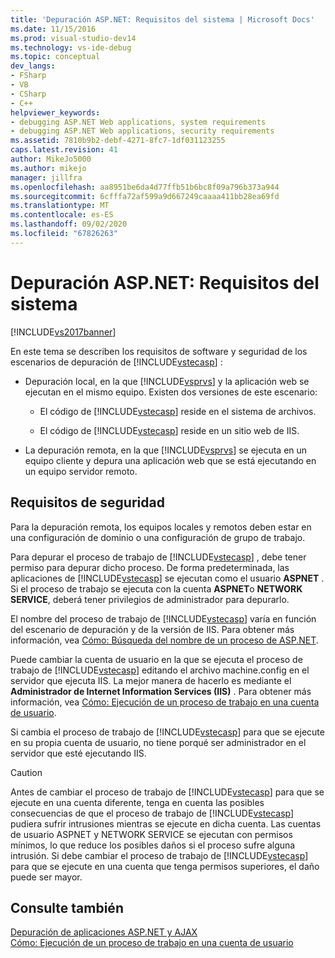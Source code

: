 ```yaml
---
title: 'Depuración ASP.NET: Requisitos del sistema | Microsoft Docs'
ms.date: 11/15/2016
ms.prod: visual-studio-dev14
ms.technology: vs-ide-debug
ms.topic: conceptual
dev_langs:
- FSharp
- VB
- CSharp
- C++
helpviewer_keywords:
- debugging ASP.NET Web applications, system requirements
- debugging ASP.NET Web applications, security requirements
ms.assetid: 7810b9b2-debf-4271-8fc7-1df031123255
caps.latest.revision: 41
author: MikeJo5000
ms.author: mikejo
manager: jillfra
ms.openlocfilehash: aa8951be6da4d77ffb51b6bc8f09a796b373a944
ms.sourcegitcommit: 6cfffa72af599a9d667249caaaa411bb28ea69fd
ms.translationtype: MT
ms.contentlocale: es-ES
ms.lasthandoff: 09/02/2020
ms.locfileid: "67826263"
---
```

# <a name="aspnet-debugging-system-requirements"></a>Depuración ASP.NET: Requisitos del sistema
[!INCLUDE[vs2017banner](../includes/vs2017banner.md)]

En este tema se describen los requisitos de software y seguridad de los escenarios de depuración de [!INCLUDE[vstecasp](../includes/vstecasp-md.md)] :  
  
- Depuración local, en la que [!INCLUDE[vsprvs](../includes/vsprvs-md.md)] y la aplicación web se ejecutan en el mismo equipo. Existen dos versiones de este escenario:  
  
  - El código de [!INCLUDE[vstecasp](../includes/vstecasp-md.md)] reside en el sistema de archivos.  

  - El código de [!INCLUDE[vstecasp](../includes/vstecasp-md.md)] reside en un sitio web de IIS.  
  
- La depuración remota, en la que [!INCLUDE[vsprvs](../includes/vsprvs-md.md)] se ejecuta en un equipo cliente y depura una aplicación web que se está ejecutando en un equipo servidor remoto.  
  
## <a name="security-requirements"></a>Requisitos de seguridad  
 Para la depuración remota, los equipos locales y remotos deben estar en una configuración de dominio o una configuración de grupo de trabajo.  
  
 Para depurar el proceso de trabajo de [!INCLUDE[vstecasp](../includes/vstecasp-md.md)] , debe tener permiso para depurar dicho proceso. De forma predeterminada, las aplicaciones de [!INCLUDE[vstecasp](../includes/vstecasp-md.md)] se ejecutan como el usuario **ASPNET** . Si el proceso de trabajo se ejecuta con la cuenta **ASPNET**o **NETWORK SERVICE**, deberá tener privilegios de administrador para depurarlo.  
  
 El nombre del proceso de trabajo de [!INCLUDE[vstecasp](../includes/vstecasp-md.md)] varía en función del escenario de depuración y de la versión de IIS. Para obtener más información, vea [Cómo: Búsqueda del nombre de un proceso de ASP.NET](../debugger/how-to-find-the-name-of-the-aspnet-process.md).  
  
 Puede cambiar la cuenta de usuario en la que se ejecuta el proceso de trabajo de [!INCLUDE[vstecasp](../includes/vstecasp-md.md)] editando el archivo machine.config en el servidor que ejecuta IIS. La mejor manera de hacerlo es mediante el **Administrador de Internet Information Services (IIS)** . Para obtener más información, vea [Cómo: Ejecución de un proceso de trabajo en una cuenta de usuario](../debugger/how-to-run-the-worker-process-under-a-user-account.md).  
  
 Si cambia el proceso de trabajo de [!INCLUDE[vstecasp](../includes/vstecasp-md.md)] para que se ejecute en su propia cuenta de usuario, no tiene porqué ser administrador en el servidor que esté ejecutando IIS.  
  
> [!CAUTION]
> Antes de cambiar el proceso de trabajo de [!INCLUDE[vstecasp](../includes/vstecasp-md.md)] para que se ejecute en una cuenta diferente, tenga en cuenta las posibles consecuencias de que el proceso de trabajo de [!INCLUDE[vstecasp](../includes/vstecasp-md.md)] pudiera sufrir intrusiones mientras se ejecute en dicha cuenta. Las cuentas de usuario ASPNET y NETWORK SERVICE se ejecutan con permisos mínimos, lo que reduce los posibles daños si el proceso sufre alguna intrusión. Si debe cambiar el proceso de trabajo de [!INCLUDE[vstecasp](../includes/vstecasp-md.md)] para que se ejecute en una cuenta que tenga permisos superiores, el daño puede ser mayor.  
  
## <a name="see-also"></a>Consulte también  
 [Depuración de aplicaciones ASP.NET y AJAX](../debugger/debugging-aspnet-and-ajax-applications.md)   
 [Cómo: Ejecución de un proceso de trabajo en una cuenta de usuario](../debugger/how-to-run-the-worker-process-under-a-user-account.md)
